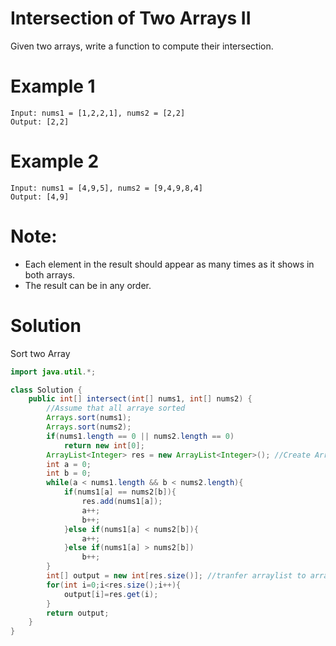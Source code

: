 # Intersection of Two Arrays II

Given two arrays, write a function to compute their intersection.

# Example 1

```
Input: nums1 = [1,2,2,1], nums2 = [2,2]
Output: [2,2]
```

# Example 2

```
Input: nums1 = [4,9,5], nums2 = [9,4,9,8,4]
Output: [4,9]
```

# Note:

- Each element in the result should appear as many times as it shows in both arrays.
- The result can be in any order.


# Solution

Sort two Array

```java
import java.util.*;

class Solution {
    public int[] intersect(int[] nums1, int[] nums2) {
        //Assume that all arraye sorted
        Arrays.sort(nums1);
        Arrays.sort(nums2);
        if(nums1.length == 0 || nums2.length == 0)
            return new int[0];
        ArrayList<Integer> res = new ArrayList<Integer>(); //Create ArrayList
        int a = 0;
        int b = 0;
        while(a < nums1.length && b < nums2.length){
            if(nums1[a] == nums2[b]){
                res.add(nums1[a]);
                a++;
                b++;
            }else if(nums1[a] < nums2[b]){
                a++;
            }else if(nums1[a] > nums2[b])
                b++;
        }
        int[] output = new int[res.size()]; //tranfer arraylist to array
        for(int i=0;i<res.size();i++){
            output[i]=res.get(i);
        }
        return output;
    }
}
```